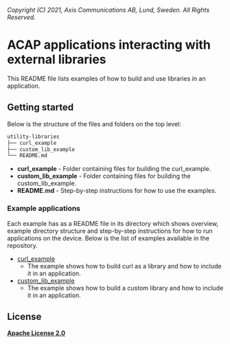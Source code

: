  *Copyright (C) 2021, Axis Communications AB, Lund, Sweden. All Rights Reserved.*

# ACAP applications interacting with external libraries

This README file lists examples of how to build and use libraries in an application.

## Getting started

Below is the structure of the files and folders on the top level:

```bash
utility-libraries
├── curl_example
├── custom_lib_example
└── README.md
```

* **curl_example** - Folder containing files for building the curl_example.
* **custom_lib_example** - Folder containing files for building the custom_lib_example.
* **README.md** - Step-by-step instructions for how to use the examples.

### Example applications

Each example has as a README file in its directory which shows overview, example directory structure and step-by-step instructions for how to run applications on the device.
Below is the list of examples available in the repository.

* [curl_example](./curl_example/README.md)
  * The example shows how to build curl as a library and how to include it in an application.
* [custom_lib_example](./custom_lib_example/README.md)
  * The example shows how to build a custom library and how to include it in an application.

## License

**[Apache License 2.0](../LICENSE)**
